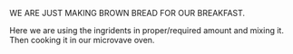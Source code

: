  
 WE  ARE JUST MAKING BROWN BREAD FOR OUR BREAKFAST.
 
 Here we are using the ingridents in proper/required amount and mixing it. Then cooking it in 
 our microvave oven.